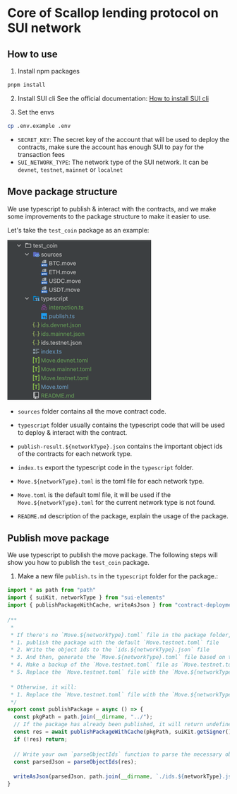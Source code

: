 # Core of Scallop lending protocol on SUI network

## How to use

1. Install npm packages

```bash
pnpm install
```

2. Install SUI cli
See the official documentation: [How to install SUI cli](https://docs.sui.io/devnet/build/install)

3. Set the envs
  ```bash
  cp .env.example .env
  ```
  - `SECRET_KEY`: The secret key of the account that will be used to deploy the contracts, make sure the account has enough SUI to pay for the transaction fees
  - `SUI_NETWORK_TYPE`: The network type of the SUI network. It can be `devnet`, `testnet`, `mainnet` or `localnet`


## Move package structure
We use typescript to publish & interact with the contracts, and we make some improvements to the package structure to make it easier to use.

Let's take the `test_coin` package as an example:

![img.png](img.png)

- `sources` folder contains all the move contract code.

- `typescript` folder usually contains the typescript code that will be used to deploy & interact with the contract.

- `publish-result.${networkType}.json` contains the important object ids of the contracts for each network type.

- `index.ts` export the typescript code in the `typescript` folder.

- `Move.${networkType}.toml` is the toml file for each network type.

- `Move.toml` is the default toml file, it will be used if the `Move.${networkType}.toml` for the current network type is not found.

- `README.md` description of the package, explain the usage of the package.

## Publish move package
We use typescript to publish the move package.
The following steps will show you how to publish the `test_coin` package.

1. Make a new file `publish.ts` in the `typescript` folder for the package.:

```typescript
import * as path from "path"
import { suiKit, networkType } from "sui-elements"
import { publishPackageWithCache, writeAsJson } from "contract-deployment"

/**
 * 
 * If there's no `Move.${networkType}.toml` file in the package folder, it will
 * 1. publish the package with the default `Move.testnet.toml` file
 * 2. Write the object ids to the `ids.${networkType}.json` file
 * 3. And then, generate the `Move.${networkType}.toml` file based on the `Move.testnet.toml` file
 * 4. Make a backup of the `Move.testnet.toml` file as `Move.testnet.toml.bak`
 * 5. Replace the `Move.testnet.toml` file with the `Move.${networkType}.toml` file

 * Otherwise, it will:
 * 1. Replace the `Move.testnet.toml` file with the `Move.${networkType}.toml` file
 */
export const publishPackage = async () => {
  const pkgPath = path.join(__dirname, "../");
  // If the package has already been published, it will return undefined
  const res = await publishPackageWithCache(pkgPath, suiKit.getSigner(), networkType)
  if (!res) return;

  // Write your own `parseObjectIds` function to parse the necessary object ids from the publish result
  const parsedJson = parseObjectIds(res);

  writeAsJson(parsedJson, path.join(__dirname, `./ids.${networkType}.json`));
}
```
